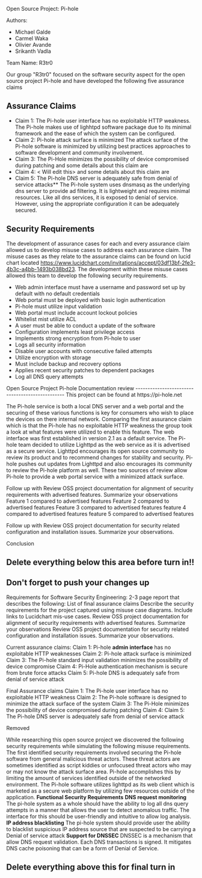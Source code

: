 Open Source Project:  Pi-hole

Authors:  
<ul>            
<li>Michael Galde </li>
<li>Carmel Waka </li>
<li>Olivier Avande</li>
<li>Srikanth Vadla</li>
</ul>
Team Name: R3tr0

Our group "R3tr0" focused on the software security aspect for the open source project Pi-hole and have developed the following five assurance claims


Assurance Claims
-----------------
<ul>
<li>Claim 1: The Pi-hole user interface has no exploitable HTTP weakness.
The Pi-hole makes use of lighhtpd software package due to its minimal framework and the ease of which the system can be configured.
</li>
<li>Claim 2: Pi-hole attack surface is minimized
The attack surface of the Pi-hole software is minimized by utilizing best practices approaches to software development and community involvement.
</li>
<li>Claim 3: The Pi-Hole minimizes the possibility of device compromised during patching
and some details about this claim are
</li>
<li>Claim 4: <  Will edit this>
and some details about this claim are
</li>
<li>Claim 5: The Pi-hole DNS server is adequately safe from denial of service attacks**
The Pi-hole system uses dnsmasq as the underlying dns server to provide ad filtering. It is lightweight and requires minimal resources.
Like all dns services, it is exposed to denial of service. However, using the appropriate configuration it can be adequately secured.
</li>
</ul>

Security Requirements
---------------------
The development of assurance cases for each and every assurance claim allowed us to develop misuse cases to address each assurance claim. The misuse cases as they relate to the assurance claims can be found on lucid chart located https://www.lucidchart.com/invitations/accept/03df13bf-2fe3-4b3c-a4bb-1493b038bd23. The development within these misuse cases allowed this team to develop the following security requirements.
<ul>
<li>Web admin interface must have a username and password set up by default with no default credentials</li>
<li>Web portal must be deployed with basic login authentication</li>
<li>Pi-hole must utilize input validation</li>
<li>Web portal must include account lockout policies</li>
<li>Whitelist mist utilize ACL</li>
<li>A user must be able to conduct a update of the software</li>
<li>Configuration implements least privilege access</li>
<li>Implements strong encryption from Pi-hole to user</li>
<li>Logs all security information</li>
<li>Disable user accounts with consecutive failed attempts</li>
<li>Utilize encryption with storage</li>
<li>Must include backup and recovery options</li>
<li>Applies recent security patches to dependent packages</li>
<li>Log all DNS query attempts</li>
</ul>
Open Source Project Pi-hole Documentation review
------------------------------------------------
This project can be found at https://pi-hole.net

The Pi-hole service is both a local DNS server and a web portal and the securing of these various functions is key for consumers who wish to place the devices on there internal network. Comparing the first assurance claim which is that the Pi-hole has no exploitable HTTP weakness the group took a look at what features were utilized to enable this feature. The web interface was first established in version 2.1 as a default service. The Pi-hole team decided to utilize Lighttpd as the web service as it is advertised as a secure service. Lighttpd encourages its open source community to review its product and to recommend changes for stability and security. Pi-hole pushes out updates from Lighttpd and also encourages its community to review the Pi-hole platform as well. These two sources of review allow Pi-hole to provide a web portal service with a minimized attack surface.

Follow up with Review OSS project documentation for alignment of security requirements with advertised features. Summarize your observations
Feature 1 compared to advertised features
Feature 2 compared to advertised features
Feature 3 compared to advertised features
feature 4 compared to advertised features
feature 5 compared to advertised features

Follow up with Review OSS project documentation for security related configuration and installation issues. Summarize your observations.

Conclusion
























## Delete everything below this area before turn in!!

## Don't forget to push your changes up

Requirements for Software Security Engineering: 2-3 page report that describes the following:
List of final assurance claims
Describe the security requirements for the project captured using misuse case diagrams. Include links to Lucidchart mis-use cases.
Review OSS project documentation for alignment of security requirements with advertised features. Summarize your observations
Review OSS project documentation for security related configuration and installation issues. Summarize your observations.


Current assurance claims:
Claim 1: Pi-hole **admin interface** has no exploitable HTTP weaknesses
Claim 2: Pi-hole attack surface is minimized
Claim 3: The Pi-hole standard input validation minimizes the possibility of device compromise
Claim 4: Pi-Hole authentication mechanism is secure from brute force attacks
Claim 5: Pi-hole DNS is adequately safe from denial of service attack

Final Assurance claims
Claim 1: The Pi-hole user interface has no exploitable HTTP weakness
Claim 2: The Pi-hole software is designed to minimize the attack surface of the system
Claim 3: The Pi-Hole minimizes the possibility of device compromised during patching
Claim 4:
Claim 5: The Pi-hole DNS server is adequately safe from denial of service attack






Removed

While researching this open source project we discovered the following security requirements while simulating the following misuse requirements.
The first identified security requirements involved securing the Pi-hole software from general malicious threat actors. These threat actors are sometimes identified as script kiddies or unfocused threat actors who may or may not know the attack surface area. Pi-hole accomplishes this by limiting the amount of services identified outside of the networked environment. The Pi-hole software utilizes lighttpd as its web client which is marketed as a secure web platform by utilizing few resources outside of the application.
**Functional Security Requirements**
**DNS request monitoring**
The pi-hole system as a whole should have the ability to log all dns query attempts in a manner that allows the user to detect anomalous traffic. The interface for this
should be user-friendly and intuitive to allow log analysis.
**IP address blacklisting**
The pi-hole system should provide user the ability to blacklist suspicious IP address source that are suspected to be carrying a Denial of service attack
**Support for DNSSEC**
DNSSEC is a mechanism that allow DNS request validation. Each DNS transactions is signed. It mitigates DNS cache poisoning that can be a form of Denial of Service.








## Delete everything above this for final turn in
